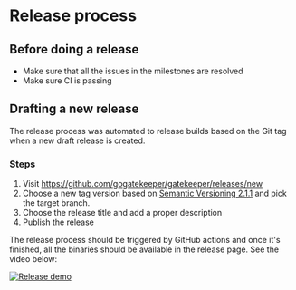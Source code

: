 # Release process

## Before doing a release

* Make sure that all the issues in the milestones are resolved
* Make sure CI is passing

## Drafting a new release

The release process was automated to release builds based on the Git tag when a new draft release is created.

### Steps

1. Visit https://github.com/gogatekeeper/gatekeeper/releases/new
2. Choose a new tag version based on [Semantic Versioning 2.1.1](https://semver.org/) and pick the target branch.
3. Choose the release title and add a proper description
4. Publish the release

The release process should be triggered by GitHub actions and once it's finished, all the binaries should be available in the release page. See the video below:

[![Release demo](http://img.youtube.com/vi/OkDd91L6GuQ/0.jpg)](http://www.youtube.com/watch?v=OkDd91L6GuQ "Release demo")
